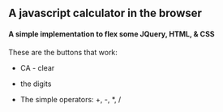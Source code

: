 ## A javascript calculator in the browser

#### A simple implementation to flex some JQuery, HTML, & CSS


These are the buttons that work:

- CA - clear

- the digits

- The simple operators: +, -, *, /



